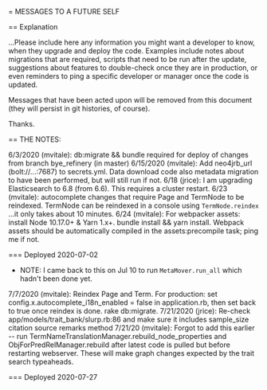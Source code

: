 = MESSAGES TO A FUTURE SELF

== Explanation

...Please include here any information you might want a developer to know, when
they upgrade and deploy the code. Examples include notes about migrations that
are required, scripts that need to be run after the update, suggestions about
features to double-check once they are in production, or even reminders to ping
a specific developer or manager once the code is updated.

Messages that have been acted upon will be removed from this document (they will
persist in git histories, of course).

Thanks.

== THE NOTES:

6/3/2020 (mvitale): db:migrate && bundle required for deploy of changes from branch bye\_refinery (in master)
6/15/2020 (mvitale): Add neo4jrb_url (bolt://...:7687) to secrets.yml. Data download code also metadata migration to have been performed, but will still run if not.
6/18 (jrice): I am upgrading Elasticsearch to 6.8 (from 6.6). This requires a cluster restart.
6/23 (mvitale): autocomplete changes that require Page and TermNode to be reindexed. TermNode can be reindexed in a console using `TermNode.reindex` ...it only takes about 10 minutes.
6/24 (mvitale): For webpacker assets: install Node 10.17.0+ & Yarn 1.x+. bundle install && yarn install. Webpack assets should be automatically compiled in the assets:precompile task; ping me if not.

=== Deployed 2020-07-02

* NOTE: I came back to this on Jul 10 to run `MetaMover.run_all` which hadn't been done yet.

7/7/2020 (mvitale): Reindex Page and Term. For production: set config.x.autocomplete\_i18n\_enabled = false in application.rb, then set back to true once reindex is done. rake db:migrate.
7/21/2020 (jrice): Re-check app/models/trait_bank/slurp.rb:86 and make sure it
  includes sample_size citation source remarks method
7/21/20 (mvitale): Forgot to add this earlier -- run TermNameTranslationManager.rebuild\_node\_properties and ObjForPredRelManager.rebuild after latest code is pulled but before restarting webserver. These will make graph changes expected by the trait search typeaheads.

=== Deployed 2020-07-27
